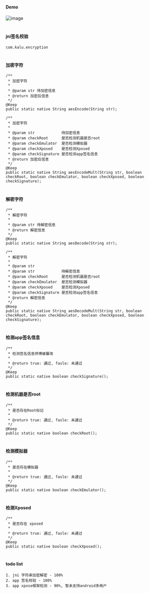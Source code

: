 #
#### Demo

![image](https://github.com/153437803/cmake_jnitools/blob/master/image20210202113900.gif )

#
#### jni签名校验
```
com.kalu.encryption
```

#
#### 加密字符
```
/**
 * 加密字符
 *
 * @param str 待加密信息
 * @return 加密后信息
 */
@Keep
public static native String aesEncode(String str);

/**
 * 加密字符
 *
 * @param str            待加密信息
 * @param checkRoot      是否检测机器是否root
 * @param checkEmulator  是否检测模拟器
 * @param checkXposed    是否检测Xposed
 * @param checkSignature 是否检测app签名信息
 * @return 加密后信息
 */
@Keep
public static native String aesEncodeMult(String str, boolean checkRoot, boolean checkEmulator, boolean checkXposed, boolean checkSignature);
```

#
#### 解密字符
```
/**
 * 解密字符
 *
 * @param str 待解密信息
 * @return 解密信息
 */
@Keep
public static native String aesDecode(String str);

/**
 * 解密字符
 *
 * @param str
 * @param str            待解密信息
 * @param checkRoot      是否检测机器是否root
 * @param checkEmulator  是否检测模拟器
 * @param checkXposed    是否检测Xposed
 * @param checkSignature 是否检测app签名信息
 * @return 解密信息
 */
@Keep
public static native String aesDecodeMult(String str, boolean checkRoot, boolean checkEmulator, boolean checkXposed, boolean checkSignature);
```

#
#### 检测app签名信息
```
/**
 * 检测签名信息师傅被纂改
 *
 * @return true: 通过, fasle: 未通过
 */
@Keep
public static native boolean checkSignature();
```

#
#### 检测机器是否root
```
/**
 * 是否存在Root标记
 *
 * @return true: 通过, fasle: 未通过
 */
@Keep
public static native boolean checkRoot();
```

#
#### 检测模拟器
```
/**
 * 是否存在模拟器
 *
 * @return true: 通过, fasle: 未通过
 */
@Keep
public static native boolean checkEmulator();
```

#
#### 检测Xposed
```
/**
 * 是否存在 xposed
 *
 * @return true: 通过, fasle: 未通过
 */
@Keep
public static native boolean checkXposed();
```

#
#### todo list
```
1. jni 字符串加密解密 - 100%
2. app 签名校验 - 100%
3. app xpose框架检测 - 90%, 暂未支持android多用户
```
